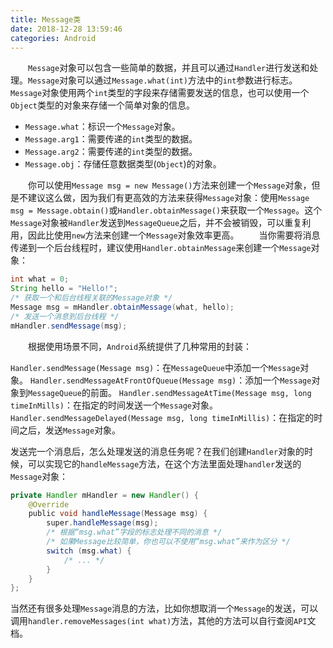 ```yaml
---
title: Message类
date: 2018-12-28 13:59:46
categories: Android
---
```

&emsp;&emsp;`Message`对象可以包含一些简单的数据，并且可以通过`Handler`进行发送和处理。`Message`对象可以通过`Message.what(int)`方法中的`int`参数进行标志。`Message`对象使用两个`int`类型的字段来存储需要发送的信息，也可以使用一个`Object`类型的对象来存储一个简单对象的信息。

- `Message.what`：标识一个`Message`对象。
- `Message.arg1`：需要传递的`int`类型的数据。
- `Message.arg2`：需要传递的`int`类型的数据。
- `Message.obj`：存储任意数据类型(`Object`)的对象。

&emsp;&emsp;你可以使用`Message msg = new Message()`方法来创建一个`Message`对象，但是不建议这么做，因为我们有更高效的方法来获得`Message`对象：使用`Message msg = Message.obtain()`或`Handler.obtainMessage()`来获取一个`Message`。这个`Message`对象被`Handler`发送到`MessageQueue`之后，并不会被销毁，可以重复利用，因此比使用`new`方法来创建一个`Message`对象效率更高。
&emsp;&emsp;当你需要将消息传递到一个后台线程时，建议使用`Handler.obtainMessage`来创建一个`Message`对象：

``` java
int what = 0;
String hello = "Hello!";
/* 获取一个和后台线程关联的Message对象 */
Message msg = mHandler.obtainMessage(what, hello);
/* 发送一个消息到后台线程 */
mHandler.sendMessage(msg);
```

&emsp;&emsp;根据使用场景不同，`Android`系统提供了几种常用的封装：

`Handler.sendMessage(Message msg)`：在`MessageQueue`中添加一个`Message`对象。
`Handler.sendMessageAtFrontOfQueue(Message msg)`：添加一个`Message`对象到`MessageQueue`的前面。
`Handler.sendMessageAtTime(Message msg, long timeInMills)`：在指定的时间发送一个`Message`对象。
`Handler.sendMessageDelayed(Message msg, long timeInMillis)`：在指定的时间之后，发送`Message`对象。

发送完一个消息后，怎么处理发送的消息任务呢？在我们创建`Handler`对象的时候，可以实现它的`handleMessage`方法，在这个方法里面处理`handler`发送的`Message`对象：

``` java
private Handler mHandler = new Handler() {
    @Override
    public void handleMessage(Message msg) {
        super.handleMessage(msg);
        /* 根据“msg.what”字段的标志处理不同的消息 */
        /* 如果Message比较简单，你也可以不使用“msg.what”来作为区分 */
        switch (msg.what) {
            /* ... */
        }
    }
};
```

当然还有很多处理`Message`消息的方法，比如你想取消一个`Message`的发送，可以调用`handler.removeMessages(int what)`方法，其他的方法可以自行查阅`API`文档。